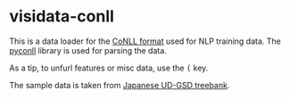 # visidata-conll

This is a data loader for the [CoNLL format][conllu] used for NLP training
data. The [pyconll][pyconll] library is used for parsing the data.

As a tip, to unfurl features or misc data, use the <kbd>(</kbd> key. 

The sample data is taken from [Japanese UD-GSD treebank][jagsd].

[conllu]: https://universaldependencies.org/format.html
[pyconll]: https://github.com/pyconll/pyconll
[jagsd]: https://github.com/UniversalDependencies/UD_Japanese-GSD
